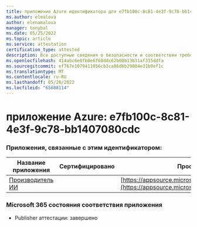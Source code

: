 ```yaml
---
title: приложение Azure идентификатора для e7fb100c-8c81-4e3f-9c78-bb1407080cdc
ms.author: elmalova
author: elenamalova
manager: tonybal
ms.date: 05/25/2022
ms.topic: article
ms.service: attestation
certification_type: attested
description: Все доступные сведения о безопасности и соответствии требованиям для e7fb100c-8c81-4e3f-9c78-bb1407080cdc.
ms.openlocfilehash: 414abc6e0fb0e6f68ddc62b00b13b31af315ddfa
ms.sourcegitcommit: ef767e1079411056cb3ca86d6b29084e31b0ef1c
ms.translationtype: MT
ms.contentlocale: ru-RU
ms.lasthandoff: 05/26/2022
ms.locfileid: "65688114"
---
```

# <a name="azure-app-id-e7fb100c-8c81-4e3f-9c78-bb1407080cdc"></a>приложение Azure: e7fb100c-8c81-4e3f-9c78-bb1407080cdc


### <a name="apps-associated-with-this-id"></a>Приложения, связанные с этим идентификатором:
| **Название приложения** | **Сертифицировано** | **Просмотр в AppSource** |
|--------------|---------------|-----------------------|
| [Производитель ИИ](../forward/WA200003883.md) |  | [https://appsource.microsoft.com/product/office/WA200003883](https://appsource.microsoft.com/product/office/WA200003883) |

### <a name="microsoft-365-app-compliance-status"></a>Microsoft 365 состояния соответствия приложения
- Publisher аттестации: завершено

